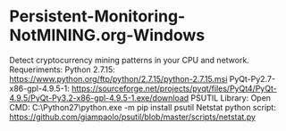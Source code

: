 # Persistent-Monitoring-NotMINING.org-Windows
Detect cryptocurrency mining patterns in your CPU and network.</br>
Requeriments:
Python 2.7.15: https://www.python.org/ftp/python/2.7.15/python-2.7.15.msi
PyQt-Py2.7-x86-gpl-4.9.5-1: https://sourceforge.net/projects/pyqt/files/PyQt4/PyQt-4.9.5/PyQt-Py3.2-x86-gpl-4.9.5-1.exe/download
PSUTIL Library: 
  Open CMD:
  C:\Python27\python.exe -m pip install psutil
Netstat python script: https://github.com/giampaolo/psutil/blob/master/scripts/netstat.py
